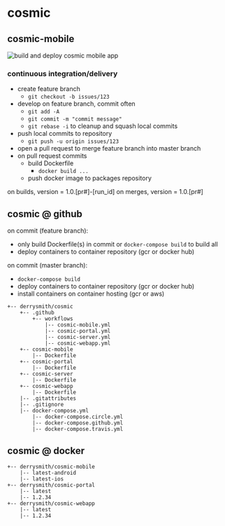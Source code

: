 # cosmic

## cosmic-mobile

<!-- badges -->
![build and deploy cosmic mobile app](https://github.com/derrysmith/cosmic/workflows/cosmic-mobile/badge.svg)

### continuous integration/delivery

- create feature branch
	- `git checkout -b issues/123`
- develop on feature branch, commit often
	- `git add -A`
	- `git commit -m "commit message"`
	- `git rebase -i` to cleanup and squash local commits
- push local commits to repository
	- `git push -u origin issues/123`
- open a pull request to merge feature branch into master branch
- on pull request commits
	- build Dockerfile
		- `docker build ...`
	- push docker image to packages repository

on builds, version = 1.0.[pr#]-[run_id]
on merges, version = 1.0.[pr#]

## cosmic @ github

on commit (feature branch):

- only build Dockerfile(s) in commit or `docker-compose build` to build all
- deploy containers to container repository (gcr or docker hub)

on commit (master branch):

- `docker-compose build`
- deploy containers to container repository (gcr or docker hub)
- install containers on container hosting (gcr or aws)

```
+-- derrysmith/cosmic
	+-- .github
		+-- workflows
			|-- cosmic-mobile.yml
			|-- cosmic-portal.yml
			|-- cosmic-server.yml
			|-- cosmic-webapp.yml
	+-- cosmic-mobile
		|-- Dockerfile
	+-- cosmic-portal
		|-- Dockerfile
	+-- cosmic-server
		|-- Dockerfile
	+-- cosmic-webapp
		|-- Dockerfile
	|-- .gitattributes
	|-- .gitignore
	|-- docker-compose.yml
		|-- docker-compose.circle.yml
		|-- docker-compose.github.yml
		|-- docker-compose.travis.yml
```

## cosmic @ docker

```
+-- derrysmith/cosmic-mobile
	|-- latest-android
	|-- latest-ios
+-- derrysmith/cosmic-portal
	|-- latest
	|-- 1.2.34
+-- derrysmith/cosmic-webapp
	|-- latest
	|-- 1.2.34
```
